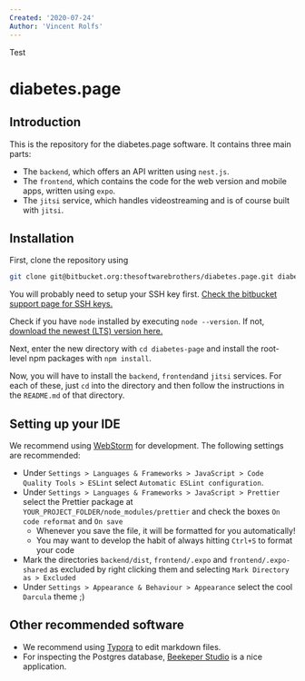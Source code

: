 ```yaml
---
Created: '2020-07-24'
Author: 'Vincent Rolfs'
---
```


Test

# diabetes.page

## Introduction

This is the repository for the diabetes.page software. It contains three main parts:

- The `backend`, which offers an API written using `nest.js`.
- The `frontend`, which contains the code for the web version and mobile apps, written using `expo`.
- The `jitsi` service, which handles videostreaming and is of course built with `jitsi`.

## Installation

First, clone the repository using

```bash
git clone git@bitbucket.org:thesoftwarebrothers/diabetes.page.git diabetes-page
```

You will probably need to setup your SSH key first. [Check the bitbucket support page for SSH keys.](https://support.atlassian.com/bitbucket-cloud/docs/set-up-an-ssh-key/)

Check if you have `node` installed by executing `node --version`. If not, [download the newest (LTS) version here.](https://nodejs.org/en/)

Next, enter the new directory with `cd diabetes-page` and install the root-level npm packages with `npm install`.

Now, you will have to install the `backend`, `frontend`and `jitsi` services. For each of these, just `cd` into the directory and then follow the instructions in the `README.md` of that directory.

## Setting up your IDE

We recommend using [WebStorm](https://www.jetbrains.com/webstorm/) for development. The following settings are recommended:

- Under `Settings > Languages & Frameworks > JavaScript > Code Quality Tools > ESLint` select `Automatic ESLint configuration`.
- Under `Settings > Languages & Frameworks > JavaScript > Prettier` select the Prettier package
  at `YOUR_PROJECT_FOLDER/node_modules/prettier` and check the boxes `On code reformat` and `On save`
  - Whenever you save the file, it will be formatted for you automatically!
  - You may want to develop the habit of always hitting `Ctrl+S` to format your code
- Mark the directories `backend/dist`, `frontend/.expo` and `frontend/.expo-shared` as excluded by right clicking them
  and selecting `Mark Directory as > Excluded`
- Under `Settings > Appearance & Behaviour > Appearance` select the cool `Darcula` theme ;)

## Other recommended software

- We recommend using [Typora](https://typora.io/) to edit markdown files.
- For inspecting the Postgres database, [Beekeper Studio](https://www.beekeeperstudio.io/) is a nice application.
